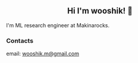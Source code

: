 ## <center> Hi I'm wooshik! 👋 </center>
I'm ML research engineer at Makinarocks.  

### Contacts
email: wooshik.m@gmail.com


<!--
**WOOSHIK-M/WOOSHIK-M** is a ✨ _special_ ✨ repository because its `README.md` (this file) appears on your GitHub profile.

Here are some ideas to get you started:

- 🔭 I’m currently working on ...
- 🌱 I’m currently learning ...
- 👯 I’m looking to collaborate on ...
- 🤔 I’m looking for help with ...
- 💬 Ask me about ...
- 📫 How to reach me: ...
- 😄 Pronouns: ...
- ⚡ Fun fact: ...
-->
